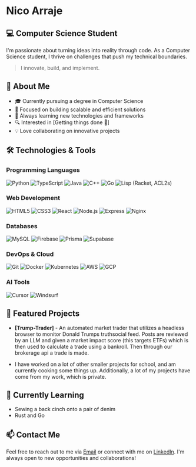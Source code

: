 # Nico Arraje

## 💻 Computer Science Student 

I'm passionate about turning ideas into reality through code. As a Computer Science student, I thrive on challenges that push my technical boundaries.

> I innovate, build, and implement.

## 🎯 About Me

- 🎓 Currently pursuing a degree in Computer Science
- 🚀 Focused on building scalable and efficient solutions
- 🌱 Always learning new technologies and frameworks
- 🔍 Interested in [Getting things done 💯]
- 💡 Love collaborating on innovative projects

## 🛠️ Technologies & Tools

### Programming Languages
![Python](https://img.shields.io/badge/-Python-3776AB?style=flat&logo=python&logoColor=white)
![TypeScript](https://img.shields.io/badge/-TypeScript-3178C6?style=flat&logo=typescript&logoColor=white)
![Java](https://img.shields.io/badge/-Java-ED8B00?style=flat&logo=java&logoColor=white)
![C++](https://img.shields.io/badge/-C++-00599C?style=flat&logo=c%2B%2B&logoColor=white)
![Go](https://img.shields.io/badge/-Go-00ADD8?style=flat&logo=go&logoColor=white)
![Lisp](https://img.shields.io/badge/-Lisp-000000?style=flat&logo=lisp&logoColor=white) (Racket, ACL2s)

### Web Development
![HTML5](https://img.shields.io/badge/-HTML5-E34F26?style=flat&logo=html5&logoColor=white)
![CSS3](https://img.shields.io/badge/-CSS3-1572B6?style=flat&logo=css3&logoColor=white)
![React](https://img.shields.io/badge/-React-61DAFB?style=flat&logo=react&logoColor=black)
![Node.js](https://img.shields.io/badge/-Node.js-339933?style=flat&logo=node.js&logoColor=white)
![Express](https://img.shields.io/badge/-Express-000000?style=flat&logo=express&logoColor=white)
![Nginx](https://img.shields.io/badge/-Nginx-009639?style=flat&logo=nginx&logoColor=white)

### Databases
![MySQL](https://img.shields.io/badge/-MySQL-4479A1?style=flat&logo=mysql&logoColor=white)
![Firebase](https://img.shields.io/badge/-Firebase-FFCA28?style=flat&logo=firebase&logoColor=black)
![Prisma](https://img.shields.io/badge/-Prisma-2D3748?style=flat&logo=prisma&logoColor=white)
![Supabase](https://img.shields.io/badge/-Supabase-3ECF8E?style=flat&logo=supabase&logoColor=white)

### DevOps & Cloud
![Git](https://img.shields.io/badge/-Git-F05032?style=flat&logo=git&logoColor=white)
![Docker](https://img.shields.io/badge/-Docker-2496ED?style=flat&logo=docker&logoColor=white)
![Kubernetes](https://img.shields.io/badge/-Kubernetes-326CE5?style=flat&logo=kubernetes&logoColor=white)
![AWS](https://img.shields.io/badge/-AWS-232F3E?style=flat&logo=amazon-aws&logoColor=white)
![GCP](https://img.shields.io/badge/-GCP-4285F4?style=flat&logo=google-cloud&logoColor=white)

### AI Tools
![Cursor](https://img.shields.io/badge/-Cursor-4285F4?style=flat&logo=cursor&logoColor=white)
![Windsurf](https://img.shields.io/badge/-Windsurf-00ADD8?style=flat&logo=windsurf&logoColor=white)

## 🚀 Featured Projects

- **[Trump-Trader]** - An automated market trader that utilizes a headless browser to monitor Donald Trumps truthsocial feed. Posts are reviewed by an LLM and given a market impact score (this targets ETFs) which is then used to calculate a trade using a bankroll. Then through our brokerage api a trade is made.
  
- I have worked on a lot of other smaller projects for school, and am currently cooking some things up. Additionally, a lot of my projects have come from my work, which is private. 

## 🌱 Currently Learning

- Sewing a back cinch onto a pair of denim
- Rust and Go

## 📫 Contact Me

Feel free to reach out to me via [Email](mailto:arraje.n@northeastern.edu) or connect with me on [LinkedIn](https://www.linkedin.com/in/narraje). I'm always open to new opportunities and collaborations!

